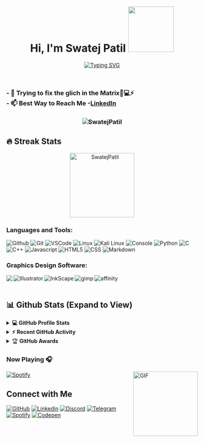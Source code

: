 
<h1 align="center">Hi, I'm Swatej Patil <img src="https://media.giphy.com/media/hvRJCLFzcasrR4ia7z/giphy.gif" width="120"></h1>

<div align="center">
  
[![Typing SVG](https://readme-typing-svg.herokuapp.com?font=Permanent+Marker&color=39FF14&size=36&center=true&vCenter=true&width=650&lines=Computer+Science+Student+;Web+Developer;Graphics+Designer+;Cyber+Security+Enthusiast;Making+a+Dent+in+the+Universe)](https://git.io/typing-svg)
  
</div>
<!-- <hr/>
<h3 align="center">I am chasing EXCELLENCE!!! </h3> -->
<br>
<h3>- 🌱  Trying to fix the glich in the Matrix💊💻⚡<br>
- 📫 Best Way to Reach Me -<a href="https://www.linkedin.com/in/swatej-patil-725001202/" target="_top">LinkedIn</a><br>
<h3>


<p align="center"> <img src="https://komarev.com/ghpvc/?username=SwatejPatil&label=Swatej's%20Profile%20Views%20&color=008000&style=social" alt="SwatejPatil" /> </p>


## 🔥 Streak Stats
<p align="center"><img align="center" src="https://github-readme-streak-stats.herokuapp.com/?user=SwatejPatil&theme=algolia" alt="SwatejPatil" height ="170px"/>
  
</p>


### Languages and Tools:
![Github](https://img.icons8.com/fluency/35/000000/github.png)
![Git](https://img.icons8.com/color/35/git.png)
![VSCode](https://img.icons8.com/color/35/visual-studio-code-2019.png)
![Linux](https://img.icons8.com/color/35/000000/linux--v2.png)
![Kali Linux](https://img.icons8.com/color/35/kali-linux.png)
![Console](https://img.icons8.com/color/35/console.png)
![Python](https://img.icons8.com/color/35/000000/python--v1.png)
![C](https://img.icons8.com/color/35/000000/c-programming.png)
![C++](https://img.icons8.com/color/35/000000/c-plus-plus-logo.png)
![Javascript](https://img.icons8.com/color/35/000000/javascript--v1.png)
![HTML5](https://img.icons8.com/color/35/000000/html-5--v1.png)
![CSS](https://img.icons8.com/color/35/000000/css3.png)
![Markdown](https://img.icons8.com/color/35/000000/markdown.png)


<!-- ![Windows](https://img.icons8.com/color/30/windows-10.png)
![Ubuntu](https://img.icons8.com/color/30/ubuntu--v1.png) -->



### Graphics Design Software:

<a href="https://www.photoshop.com/en" target="_blank"> <img align="left" src="https://img.icons8.com/fluency/48/000000/adobe-photoshop.png"/> </a>

<a href="https://www.adobe.com/in/products/illustrator.html" target="_blank"> <img align="left" alt="Illustrator" img src="https://img.icons8.com/color/48/000000/adobe-illustrator--v1.png"/></a> 

<a href="https://inkscape.org/" target="_blank"> <img align="left" alt="InkScape" src="https://img.icons8.com/color/48/000000/inkscape.png"/> </a>

<a href="https://www.gimp.org//" target="_blank"> <img align="left" alt="gimp"  src="https://img.icons8.com/color/48/000000/gimp.png"/> </a>

<a href="https://affinity.serif.com/en-us/" target="_blank"> <img align="left" alt="affinity" src="https://img.icons8.com/fluency/48/000000/affinity-designer.png"/> </a>

<br />
<br />



## 📊 Github Stats (Expand to View) 

<details> 
  <summary><b>💻 GitHub Profile Stats</b></summary>
 <p>
<a href="https://github.com/AVS1508">
  <img height="180em" src="https://github-readme-stats.vercel.app/api?username=SwatejPatil&show_icons=true&theme=algolia" />
  <img height="180em" src="https://github-readme-stats-eight-theta.vercel.app/api/top-langs/?username=SwatejPatil&theme=algolia&layout=compact&exclude_lang=java+r" />
</a>
  
</p>  
</details>


<details>
  <summary><b>⚡ Recent GitHub Activity</b></summary>
   <a href="https://github.com/SwatejPatil"><img alt="SwatejPatil's Activity Graph" src="https://activity-graph.herokuapp.com/graph?username=SwatejPatil&custom_title=Swatej%20Patil's%20Contribution%20Graph&theme=react-dark" /></a>
  <br/>

</details>
<details>
    <summary>&#127942 <b>GitHub Awards</b></summary><br/>

![Github Trophy](https://github-profile-trophy.vercel.app/?username=SwatejPatil)

</details>


### Now Playing 🎧

[![Spotify](https://spotify-github-readme.vercel.app/api/spotify)](https://open.spotify.com/user/ssu4tm3m94e02cv4vdczlf150)
<img align="right" alt="GIF" height="170px" src="https://media.giphy.com/media/J5B1Y8QZnzXXbLQIBu/giphy.gif" />

 
## Connect with Me
[![GitHub](https://img.shields.io/badge/Github-100000?style=for-the-badge&logo=github&logoColor=white)](https://github.com/SwatejPatil)
[![Linkedin](https://img.shields.io/badge/Linkedin-0077B5?style=for-the-badge&logo=linkedin&logoColor=white)](https://www.linkedin.com/in/swatej-patil-725001202/)
[![Discord](https://img.shields.io/badge/Discord-7289DA?style=for-the-badge&logo=discord&logoColor=white)](https://discord.gg/)
[![Telegram](https://img.shields.io/badge/Telegram-0088cc?style=for-the-badge&logo=Telegram&logoColor=white)](https://t.me/Agent_Of_Chaoss)
[![Spotify](https://img.shields.io/badge/Spotify-1DB954?style=for-the-badge&logo=Spotify&logoColor=white)](https://open.spotify.com/user/ssu4tm3m94e02cv4vdczlf150)
[![Codepen](https://img.shields.io/badge/Codepen-100000?style=for-the-badge&logo=codepen&logoColor=white)](https://codepen.io/SwatejPatil)
